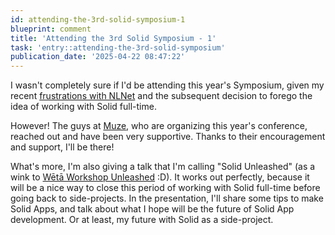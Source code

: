 ```yaml
---
id: attending-the-3rd-solid-symposium-1
blueprint: comment
title: 'Attending the 3rd Solid Symposium - 1'
task: 'entry::attending-the-3rd-solid-symposium'
publication_date: '2025-04-22 08:47:22'
---
```


I wasn't completely sure if I'd be attending this year's Symposium, given my recent [frustrations with NLNet](https://noeldemartin.com/blog/the-soul-crushing-reality-of-job-seeking#the-nlnet-fiasco) and the subsequent decision to forego the idea of working with Solid full-time.

However! The guys at [Muze](https://www.muze.nl/), who are organizing this year's conference, reached out and have been very supportive. Thanks to their encouragement and support, I'll be there!

What's more, I'm also giving a talk that I'm calling "Solid Unleashed" (as a wink to [Wētā Workshop Unleashed](https://www.wetaworkshop.com/tours/auckland) :D). It works out perfectly, because it will be a nice way to close this period of working with Solid full-time before going back to side-projects. In the presentation, I'll share some tips to make Solid Apps, and talk about what I hope will be the future of Solid App development. Or at least, my future with Solid as a side-project.
